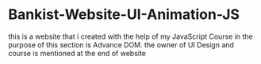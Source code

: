 # Bankist-Website-UI-Animation-JS
this is a website that i created with the help of my JavaScript Course 
in the purpose of this section is Advance DOM.
the owner of UI Design and course is mentioned at the end of website
